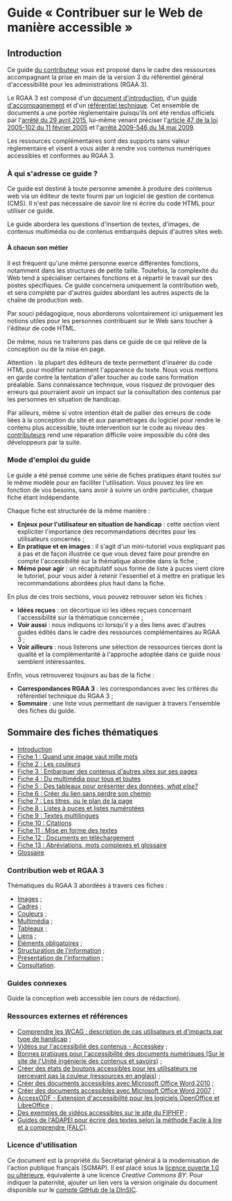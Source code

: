 # Guide «&nbsp;Contribuer sur le Web de manière accessible&nbsp;»

## Introduction

Ce guide [du contributeur](glossaire.md#contributeur) vous est proposé dans le cadre des ressources accompagnant la prise en main de la version 3 du référentiel général d'accessibilité pour les administrations (RGAA 3).

Le RGAA 3 est composé d'un [document d'introduction](http://references.modernisation.gouv.fr/introduction-au-rgaa-0), d'un [guide d'accompagnement](http://references.modernisation.gouv.fr/guide-daccompagnement-0) et d'un [référentiel technique](http://references.modernisation.gouv.fr/referentiel-technique-0). Cet ensemble de documents a une portée règlementaire puisqu'ils ont été rendus officiels par l'[arrêté du 29 avril 2015](http://www.legifrance.gouv.fr/affichTexte.do?cidTexte=JORFTEXT000030540064&dateTexte=20150921), lui-même venant préciser l'[article 47 de la loi 2005-102 du 11 février 2005](http://www.legifrance.gouv.fr/affichTexte.do?cidTexte=JORFTEXT000000809647&fastPos=1&fastReqId=1497340759&categorieLien=cid&oldAction=rechTexte#LEGIARTI000006682279) et l'[arrêté 2009-546 du 14 mai 2009](http://www.legifrance.gouv.fr/affichTexte.do?cidTexte=JORFTEXT000030540064&categorieLien=id).

Les ressources complémentaires sont des supports sans valeur règlementaire et visent à vous aider à rendre vos contenus numériques accessibles et conformes au RGAA 3.

### À qui s'adresse ce guide&nbsp;?

Ce guide est destiné à toute personne amenée à produire des contenus web via un éditeur de texte fourni par un logiciel de gestion de contenus (CMS). Il n'est pas nécessaire de savoir lire ni écrire du code HTML pour utiliser ce guide.

Le guide abordera les questions d'insertion de textes, d'images, de contenus multimédia ou de contenus embarqués depuis d'autres sites web.

#### À chacun son métier

Il est fréquent qu'une même personne exerce différentes fonctions, notamment dans les structures de petite taille. Toutefois, la complexité du Web tend à spécialiser certaines fonctions et à répartir le travail sur des postes spécifiques. Ce guide concernera uniquement la contribution web, et sera complété par d'autres guides abordant les autres aspects de la chaîne de production web.

Par souci pédagogique, nous aborderons volontairement ici uniquement les notions utiles pour les personnes contribuant sur le Web sans toucher à l'éditeur de code HTML.

De même, nous ne traiterons pas dans ce guide de ce qui relève de la conception ou de la mise en page.

Attention : la plupart des éditeurs de texte permettent d'insérer du code HTML pour modifier notamment l'apparence du texte. Nous vous mettons en garde contre la tentation d'aller toucher au code sans formation préalable. Sans connaissance technique, vous risquez de provoquer des erreurs qui pourraient avoir un impact sur la consultation des contenus par les personnes en situation de handicap.

Par ailleurs, même si votre intention était de pallier des erreurs de code liées à la conception du site et aux paramétrages du logiciel pour rendre le contenu plus accessible, toute intervention sur le code au niveau des [contributeurs](glossaire.md#contributeur) rend une réparation difficile voire impossible du côté des développeurs par la suite.

### Mode d'emploi du guide

Le guide a été pensé comme une série de fiches pratiques étant toutes sur le même modèle pour en faciliter l'utilisation. Vous pouvez les lire en fonction de vos besoins, sans avoir à suivre un ordre particulier, chaque fiche étant indépendante.

Chaque fiche est structurée de la même manière&nbsp;:

* **Enjeux pour l'utilisateur en situation de handicap**&nbsp;: cette section vient expliciter l'importance des recommandations décrites pour les utilisateurs concernés&nbsp;;
* **En pratique et en images**&nbsp;: il s'agit d'un mini-tutoriel vous expliquant pas à pas et de façon illustrée ce que vous devez faire pour prendre en compte l'accessibilité sur la thématique abordée dans la fiche&nbsp;;
* **Mémo pour agir**&nbsp;: un récapitulatif sous forme de liste à puces vient clore le tutoriel, pour vous aider à retenir l'essentiel et à mettre en pratique les recommandations abordées plus haut dans la fiche.

En plus de ces trois sections, vous pouvez retrouver selon les fiches :

* **Idées reçues**&nbsp;: on décortique ici les idées reçues concernant l'accessibilité sur la thématique concernée&nbsp;;
* **Voir aussi**&nbsp;: nous indiquons ici lorsqu'il y a des liens avec d'autres guides édités dans le cadre des ressources complémentaires au RGAA 3&nbsp;;
* **Voir ailleurs**&nbsp;: nous listerons une sélection de ressources tierces dont la qualité et la complémentarité à l'approche adoptée dans ce guide nous semblent intéressantes.

Enfin, vous retrouverez toujours au bas de la fiche :

* **Correspondances RGAA 3**&nbsp;: les correspondances avec les critères du référentiel technique du RGAA 3&nbsp;;
* **Sommaire**&nbsp;: une liste vous permettant de naviguer à travers l'ensemble des fiches du guide.

## Sommaire des fiches thématiques

* [Introduction](0-intro.md)
* [Fiche 1&nbsp;: Quand une image vaut mille mots](images.md)
* [Fiche 2&nbsp;: Les couleurs](couleurs.md)
* [Fiche 3&nbsp;: Embarquer des contenus d'autres sites sur ses pages](cadres.md)
* [Fiche 4&nbsp;: Du multimédia pour tous et toutes](multimedia.md)
* [Fiche 5&nbsp;: Des tableaux pour présenter des données, <i lang="en">what else?</i>](tableaux.md)
* [Fiche 6&nbsp;: Créer du lien sans perdre son chemin](liens.md)
* [Fiche 7&nbsp;: Les titres, ou le plan de la page](titres.md)
* [Fiche 8&nbsp;: Listes à puces et listes numérotées](listes.md)
* [Fiche 9&nbsp;: Textes multilingues](langue.md)
* [Fiche 10&nbsp;: Citations](citations.md)
* [Fiche 11&nbsp;: Mise en forme des textes](mise-en-forme.md)
* [Fiche 12&nbsp;: Documents en téléchargement](docs_telechargement.md)
* [Fiche 13&nbsp;: Abréviations, mots complexes et glossaire](definition.md)
* [Glossaire](glossaire.md)

### Contribution web et RGAA 3

Thématiques du RGAA 3 abordées à travers ces fiches&nbsp;:

* [Images](http://references.modernisation.gouv.fr/referentiel-technique-0#title-121-images)&nbsp;;
* [Cadres](http://references.modernisation.gouv.fr/referentiel-technique-0#title-122-cadres)&nbsp;;
* [Couleurs](http://references.modernisation.gouv.fr/referentiel-technique-0#title-123-couleurs)&nbsp;;
* [Multimédia](http://references.modernisation.gouv.fr/referentiel-technique-0#title-124-multimdia)&nbsp;;
* [Tableaux](http://references.modernisation.gouv.fr/referentiel-technique-0#title-125-tableaux)&nbsp;;
* [Liens](http://references.modernisation.gouv.fr/referentiel-technique-0#title-126-liens)&nbsp;;
* [Éléments obligatoires](http://references.modernisation.gouv.fr/referentiel-technique-0#title-128-lments-obligatoires)&nbsp;;
* [Structuration de l'information](http://references.modernisation.gouv.fr/referentiel-technique-0#title-129-structuration-de-linformation)&nbsp;;
* [Présentation de l'information](http://references.modernisation.gouv.fr/referentiel-technique-0#title-1210-prsentation-de-linformation)&nbsp;;
* [Consultation](http://references.modernisation.gouv.fr/referentiel-technique-0#title-1213-consultation).

### Guides connexes

Guide la conception web accessible (en cours de rédaction).

### Ressources externes et références

- [Comprendre les WCAG : description de cas utilisateurs et d'impacts par type de handicap](http://www.w3.org/Translations/NOTE-UNDERSTANDING-WCAG20-fr/Overview.html#contents)&nbsp;;
- [Vidéos sur l'accessibilié des contenus - Access<span lang="en">key</span>](http://portail.unice.fr/access-key/videos)&nbsp;;
- [Bonnes pratiques pour l'accessibilité des documents numériques (Sur le site de l'Unité ingénierie des contenus et savoirs)](http://ics.utc.fr/capa/DOCS/SP4/Tuto/02/co/02-CAPA_BonnesPratiques_1.html)&nbsp;;
- [Créer des états de boutons accessibles pour les utilisateurs ne percevant pas la couleur (ressources en anglais)](http://uxmovement.com/buttons/making-selected-button-states-clear-for-color-blind-users)&nbsp;;
- [Créer des documents accessibles avec Microsoft Office Word 2010](http://www.microsoft.com/fr-fr/download/details.aspx?id=23856)&nbsp;;
- [Créer des documents accessibles avec Microsoft Office Word 2007](http://www.microsoft.com/fr-fr/download/details.aspx?id=8908)&nbsp;;
- [AccessODF - Extension d'accessibilité pour les logiciels OpenOffice et LibreOffice](http://extensions.libreoffice.org/extension-center/accessodf)&nbsp;;
- [Des exemples de vidéos accessibles sur le site du FIPHFP](http://www.fiphfp.fr/Temoignages/Temoignages-d-agents)&nbsp;;
- [Guides de l'ADAPEI pour écrire des textes selon la méthode Facile à lire et à comprendre (FALC)](http://www.adapei66.org/articles-5/78-158-les-3-guides/).


### Licence d'utilisation

Ce document est la propriété du Secrétariat général à la modernisation de l'action publique français (SGMAP). Il est placé sous la [licence ouverte 1.0 ou ultérieure](https://www.etalab.gouv.fr/licence-ouverte-open-licence), équivalente à une licence <i lang="en">Creative Commons BY</i>. Pour indiquer la paternité, ajouter un lien vers la version originale du document disponible sur le [compte <span lang="en">GitHub</span> de la DInSIC](https://github.com/DISIC).
